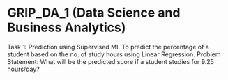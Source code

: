 # GRIP_DA_1 (Data Science and Business Analytics)
Task 1: Prediction using Supervised ML
To predict the percentage of a student based on the no. of study hours using Linear Regression.
Problem Statement: What will be the predicted score if a student studies for 9.25 hours/day?
